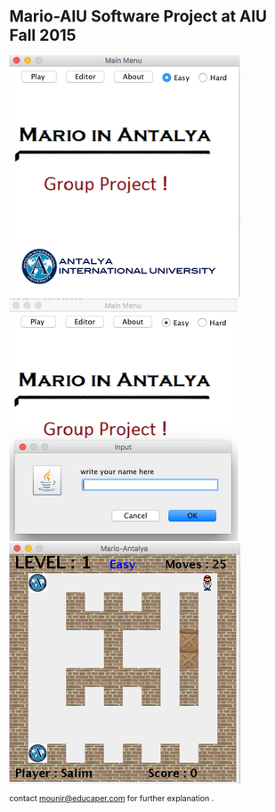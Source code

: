# Mario-AIU Software Project at AIU Fall 2015

![alt tag](/img/img1.png)
![alt tag](/img/img2.png)
![alt tag](/img/img3.png)


contact mounir@educaper.com for further explanation .
